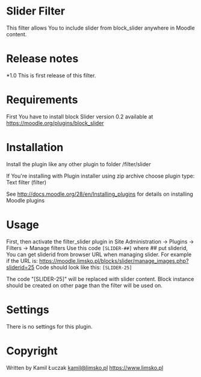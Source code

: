 Slider Filter
=========================
This filter allows You to include slider from block_slider anywhere in Moodle content.


Release notes
=========================
*1.0
This is first release of this filter.


Requirements
=========================
First You have to install block Slider version 0.2 available at https://moodle.org/plugins/block_slider


Installation
=========================
Install the plugin like any other plugin to folder /filter/slider

If You're installing with Plugin installer using zip archive choose plugin type: Text filter (filter)

See http://docs.moodle.org/28/en/Installing_plugins for details on installing Moodle plugins


Usage
=========================
First, then activate the filter_slider plugin in Site Administration -> Plugins -> Filters -> Manage filters
Use this code `[SLIDER-##]` where ## put sliderid, You can get sliderid from browser URL when managing slider.
For example if the URL is: https://moodle.limsko.pl/blocks/slider/manage_images.php?sliderid=25
Code should look like this: `[SLIDER-25]`

The code "[SLIDER-25]" will be replaced with slider content. Block instance should be created on other page
than the filter will be used on.

Settings
=========================
There is no settings for this plugin.

Copyright
=========================
Written by Kamil Łuczak
kamil@limsko.pl
https://www.limsko.pl